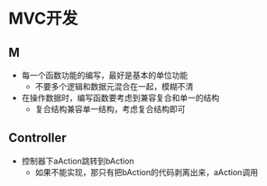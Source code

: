 # MVC开发
## M
- 每一个函数功能的编写，最好是基本的单位功能
	- 不要多个逻辑和数据元混合在一起，模糊不清
- 在操作数据时，编写函数要考虑到兼容复合和单一的结构
	- 复合结构兼容单一结构，考虑复合结构即可

## Controller
- 控制器下aAction跳转到bAction
	- 如果不能实现，那只有把bAction的代码剥离出来，aAction调用 